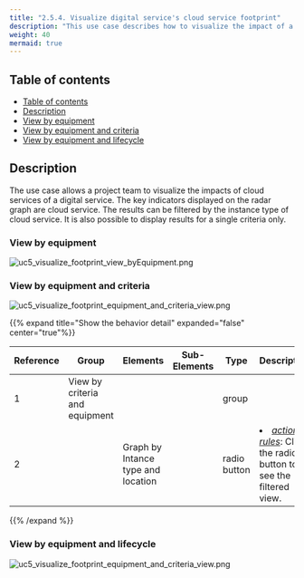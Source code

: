 ```yaml
---
title: "2.5.4. Visualize digital service's cloud service footprint"
description: "This use case describes how to visualize the impact of a digital service"
weight: 40
mermaid: true
---
```


## Table of contents

-   [Table of contents](#table-of-contents)
-   [Description](#description)
-   [View by equipment](#view-by-equipment)
-   [View by equipment and criteria](#view-by-equipment-and-criteria)
-   [View by equipment and lifecycle](#view-by-equipment-and-lifecycle)

## Description

The use case allows a project team to visualize the impacts of cloud services of a digital service.
The key indicators displayed on the radar graph are cloud service.
The results can be filtered by the instance type of cloud service.
It is also possible to display results for a single criteria only.

### View by equipment

![uc5_visualize_footprint_view_byEquipment.png](../../images/uc5_visualize_cloud_footprint_view_byEquipment.png)

### View by equipment and criteria

![uc5_visualize_footprint_equipment_and_criteria_view.png](../../images/uc5_visualize_cloud_footprint_equipment_and_criteria_view.png)

{{% expand title="Show the behavior detail" expanded="false" center="true"%}}

| Reference | Group                          | Elements                           | Sub-Elements | Type         | Description                                                                 |
| --------- | ------------------------------ |------------------------------------| ------------ | ------------ | --------------------------------------------------------------------------- |
| 1         | View by criteria and equipment |                                    |              | group        |                                                                             |
| 2         |                                | Graph by Intance type and location |              | radio button | <li><u>_action rules_</u>: Click the radio button to see the filtered view. |

{{% /expand %}}

### View by equipment and lifecycle
![uc5_visualize_footprint_equipment_and_criteria_view.png](../../images/uc5_visualize_cloud_footprint_equipment_and_lifecycle_view.png)




